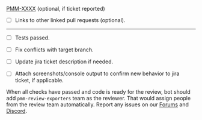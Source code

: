 [PMM-XXXX](https://jira.percona.com/browse/PMM-XXXX) (optional, if ticket reported)

- [ ] Links to other linked pull requests (optional).
---
- [ ] Tests passed.
- [ ] Fix conflicts with target branch.
- [ ] Update jira ticket description if needed.
- [ ] Attach screenshots/console output to confirm new behavior to jira ticket, if applicable.


When all checks have passed and code is ready for the review, bot should add `pmm-review-exporters` team as the reviewer. That would assign people from the review team automatically. Report any issues on our [Forums](https://forums.percona.com) and [Discord](https://discord.gg/mQEyGPkNbR).
